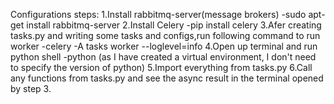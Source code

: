 Configurations steps:
1.Install rabbitmq-server(message brokers)
-sudo apt-get install rabbitmq-server
2.Install Celery
-pip install celery
3.Afer creating tasks.py and writing some tasks and configs,run following command to run worker
-celery -A tasks worker --loglevel=info
4.Open up terminal and run python shell
-python (as I have created a virtual environment, I don't need to specify the version of python)
5.Import everything from tasks.py
6.Call any functions from tasks.py and see the async result in the terminal opened by step 3.
